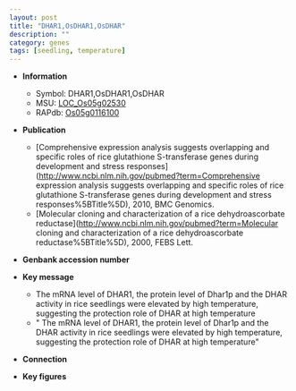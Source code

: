 ```yaml
---
layout: post
title: "DHAR1,OsDHAR1,OsDHAR"
description: ""
category: genes
tags: [seedling, temperature]
---
```


* **Information**  
    + Symbol: DHAR1,OsDHAR1,OsDHAR  
    + MSU: [LOC_Os05g02530](http://rice.plantbiology.msu.edu/cgi-bin/ORF_infopage.cgi?orf=LOC_Os05g02530)  
    + RAPdb: [Os05g0116100](http://rapdb.dna.affrc.go.jp/viewer/gbrowse_details/irgsp1?name=Os05g0116100)  

* **Publication**  
    + [Comprehensive expression analysis suggests overlapping and specific roles of rice glutathione S-transferase genes during development and stress responses](http://www.ncbi.nlm.nih.gov/pubmed?term=Comprehensive expression analysis suggests overlapping and specific roles of rice glutathione S-transferase genes during development and stress responses%5BTitle%5D), 2010, BMC Genomics.
    + [Molecular cloning and characterization of a rice dehydroascorbate reductase](http://www.ncbi.nlm.nih.gov/pubmed?term=Molecular cloning and characterization of a rice dehydroascorbate reductase%5BTitle%5D), 2000, FEBS Lett.

* **Genbank accession number**  

* **Key message**  
    + The mRNA level of DHAR1, the protein level of Dhar1p and the DHAR activity in rice seedlings were elevated by high temperature, suggesting the protection role of DHAR at high temperature
    + " The mRNA level of DHAR1, the protein level of Dhar1p and the DHAR activity in rice seedlings were elevated by high temperature, suggesting the protection role of DHAR at high temperature"

* **Connection**  

* **Key figures**  


